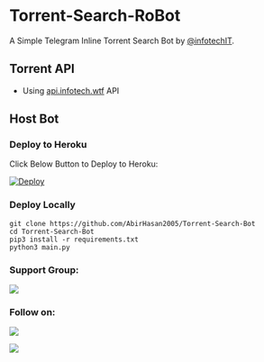 # Torrent-Search-RoBot

A Simple Telegram Inline Torrent Search Bot by [@infotechIT](https://github.com/infotechIT).

## Torrent API
- Using [api.infotech.wtf](https://api.infotech.wtf/) API

## Host Bot
### Deploy to Heroku
Click Below Button to Deploy to Heroku:

[![Deploy](https://www.herokucdn.com/deploy/button.svg)](https://heroku.com/deploy?template=https://github.com/infotechIT/Torrent-Search-RoBot) 

### Deploy Locally
```shell
git clone https://github.com/AbirHasan2005/Torrent-Search-Bot
cd Torrent-Search-Bot
pip3 install -r requirements.txt
python3 main.py
```

### Support Group:
<a href="https://t.me/It_Bot_supporters"><img src="https://img.shields.io/badge/Telegram-Join%20Telegram%20Group-blue.svg?logo=telegram"></a>

### Follow on:
<p align="left">
<a href="https://github.com/infotechIT"><img src="https://img.shields.io/badge/GitHub-Follow%20on%20GitHub-inactive.svg?logo=github"></a>
</p>
<p align="left">
<a href="https://instagram.com/idc4boi"><img src="https://img.shields.io/badge/Instagram-Follow%20on%20Instagram-important.svg?logo=instagram"></a>
</p>
